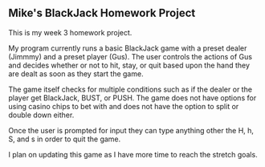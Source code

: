 ## Mike's BlackJack Homework Project

This is my week 3 homework project.

My program currently runs a basic BlackJack game with a preset dealer (Jimmmy) and
a preset player (Gus). The user controls the actions of Gus and decides whether or not
to hit, stay, or quit based upon the hand they are dealt as soon as they start the game.

The game itself checks for multiple conditions such as if the dealer or the player get
BlackJack, BUST, or PUSH. The game does not have options for using casino chips to bet
with and does not have the option to split or double down either.

Once the user is prompted for input they can type anything other the H, h, S, and s
in order to quit the game.


I plan on updating this game as I have more time to reach the stretch goals.
